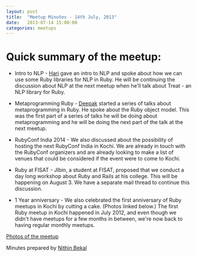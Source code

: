```yaml
---
layout: post
title:  "Meetup Minutes - 14th July, 2013"
date:   2013-07-14 15:00:00
categories: meetups
---
```



# Quick summary of the meetup:

* Intro to NLP - [Hari](https://twitter.com/coder_hsps) gave an intro to NLP and spoke about how we can use some Ruby libraries for NLP in Ruby. He will be continuing the discussion about NLP at the next meetup when he'll talk about Treat - an NLP library for Ruby.

* Metaprogramming Ruby - [Deepak](https://twitter.com/42races) started a series of talks about metaprogramming in Ruby. He spoke about the Ruby object model. This was the first part of a series of talks he will be doing about metaprogramming and he will be doing the next part of the talk at the next meetup.

* RubyConf India 2014 - We also discussed about the possibility of hosting the next RubyConf India in Kochi. We are already in touch with the RubyConf organizers and are already looking to make a list of venues that could be considered if the event were to come to Kochi.

* Ruby at FISAT - JIbin, a student at FISAT, proposed that we conduct a day long workshop about Ruby and Rails at his college. This will be happening on August 3. We have a separate mail thread to continue this discussion.

* 1 Year anniversary - We also celebrated the first anniversary of Ruby meetups in Kochi by cutting a cake. (Photos linked below.) The first Ruby meetup in Kochi happened in July 2012, and even though we didn't have meetups for a few months in between, we're now back to having regular monthly meetups.



[Photos of the meetup](https://plus.google.com/photos/102876020754850448034/albums/5901094211574087745)

Minutes prepared by [Nithin Bekal](https://twitter.com/nithinbekal)